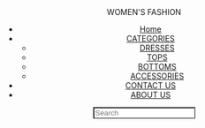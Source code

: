 <!DOCTYPE html>
<html lang="en">
<head>
    <meta charset="UTF-8">
    <meta name="viewport" content="width=device-width, initial-scale=1.0">
    <link rel="stylesheet" href="https://cdnjs.cloudflare.com/ajax/libs/font-awesome/6.5.1/css/all.min.css" />
    <title>Women's Shopping</title>
    <link rel="stylesheet" href="style.css">
</head>

<body>
    <header class="head">
        <nav class="nav">
            <div class="logo">WOMEN'S FASHION</div>
            <ul class="navbar-links">
                <li class="home"><a href="#">Home</a></li>
                <li class="menu">
                    <a href="#" class="html-link">CATEGORIES
                        <i class="fa-solid fa-chevron-down html-chevron"></i>
                    </a>
                    <ul class="menu-sub-menu">
                        <li><a href="#">DRESSES</a></li>
                        <li><a href="#">TOPS</a></li>
                        <li><a href="#">BOTTOMS</a></li>
                        <li><a href="#">ACCESSORIES</a></li>
                    </ul>
                </li>
                <li class="contactus">
                    <a href="#" class="js-link">CONTACT US</a>
                </li>
                <li class="about-us">
                    <a href="#">ABOUT US</a>
                </li>
            </ul>
            <div class="navbar-search">
                <a href="#"><input type="text" placeholder="Search" name="name" style="background-color: #ffffff;">
                    <i class="fa-solid fa-magnifying-glass"></i>
                </a>
                <a href="#">
                    <i class="shopping"></i>
                </a>
                <a href="#">
                    <i class="fa-solid fa-user"></i>
